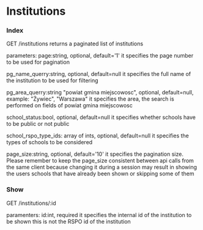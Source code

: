 # Institutions

### Index
GET /institutions 
returns a paginated list of institutions

parameters:
page:string, optional, default='1'
it specifies the page number to be used for pagination

pg_name_querry:string, optional, default=null
it specifies the full name of the institution to be used for filtering

pg_area_querry:string "powiat gmina miejscowosc", optional, default=null, example: "Żywiec", "Warszawa"
it specifies the area, the search is performed on fields of powiat gmina miejscowosc

school_status:bool, optional, default=null
it specifies whether schools have to be public or not public 

school_rspo_type_ids: array of ints, optional, default=null
it specifies the types of schools to be considered

page_size:string, optional, default='10'
it specifies the pagination size.
Please remember to keep the page_size consistent between api calls from the same client
because changing it during a session may result in showing the users schools that have already been shown or skipping some of them

### Show
GET /institutions/:id

paramenters:
id:int, required
it specifies the internal id of the institution to be shown
this is not the RSPO id of the institution
